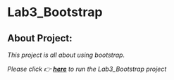 # Lab3_Bootstrap

## About Project:
*This project is all about using bootstrap.*

*Please click :point_right: **[here](https://anushavalasapalli-97.github.io/Lab3_Bootstrap/)** to run the Lab3_Bootstrap project*


